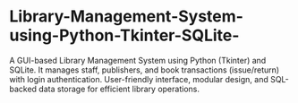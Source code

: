 # Library-Management-System-using-Python-Tkinter-SQLite-
A GUI-based Library Management System using Python (Tkinter) and SQLite. It manages staff, publishers, and book transactions (issue/return) with login authentication. User-friendly interface, modular design, and SQL-backed data storage for efficient library operations.
